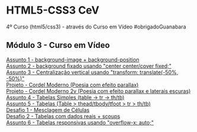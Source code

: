 # HTML5-CSS3 CeV
4º Curso (html5/css3) - através do Curso em Vídeo #obrigadoGuanabara


<h2>Módulo 3 - Curso em Vídeo</h2>
<a href="https://marcos-grando.github.io/HTML-CSS-CeV/projetos-hc/mdl03/p1/" target="_blank">
Assunto 1 - background-image + background-position
</a><br>
<a href="https://marcos-grando.github.io/HTML-CSS-CeV/projetos-hc/mdl03/p2/" target="_blank">
Assunto 2 - background fixado usando "center center/cover fixed;"
</a><br>
<a href="https://marcos-grando.github.io/HTML-CSS-CeV/projetos-hc/mdl03/p3/" target="_blank">
Assunto 3 - Centralização vertical usando "transform: translate(-50%, -50%)"
</a><br>
<a href="https://marcos-grando.github.io/HTML-CSS-CeV/projetos-hc/mdl03/p4/" target="_blank">
Projeto - Cordel Moderno (Poesia com efeito parallax)
</a><br>
<a href="https://marcos-grando.github.io/HTML-CSS-CeV/projetos-hc/mdl03/p4v2/" target="_blank">
Projeto - Cordel Moderno 2v (Poesia com efeito parallax e laterais escuras)
</a><br>
<a href="https://marcos-grando.github.io/HTML-CSS-CeV/projetos-hc/mdl03/p5/" target="_blank">
Assunto 4 - Tabelas Simples (table -> tr -> th/tb)
</a><br>
<a href="https://marcos-grando.github.io/HTML-CSS-CeV/projetos-hc/mdl03/p6/" target="_blank">
Assunto 5 - Tabelas (Table > thead/tbody/tfoot > tr > th/tb)
</a><br>
<a href="https://marcos-grando.github.io/HTML-CSS-CeV/projetos-hc/mdl03/p7/" target="_blank">
Desafio 1 -  Mesclagem de Células
</a><br>
<a href="https://marcos-grando.github.io/HTML-CSS-CeV/projetos-hc/mdl03/p8/" target="_blank">
Desafio 2 -  Tabelas com dados reais + scoups
</a><br>
<a href="https://marcos-grando.github.io/HTML-CSS-CeV/projetos-hc/mdl03/p9/" target="_blank">
Assunto 6 -  Tabelas responsivas usando "overflow-x: auto;"
</a><br>